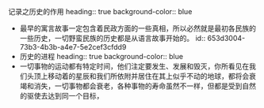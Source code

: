 记录之历史的作用
heading:: true
background-color:: blue
- 最早的寓言故事一定包含着民政方面的一些真相，所以必然就是最初各民族的一些历史，一切野蛮民族的历史都是从语言故事开始的。
  id:: 653d3004-73b3-4b3b-a4e7-5e2cef3cfdd9
- 历史的进程
  heading:: true
  background-color:: blue
- 一切事物的运动都有特定时间，他们注定要发生、发展和毁灭，你所看见在我们头顶上移动着的星辰和我们所依附并居住在其上似乎不动的地球，都将会衰竭和消失，一切事物都会衰老，各种事物的寿命虽然不一样，但都是受到自然的驱使去达到同一个目标，